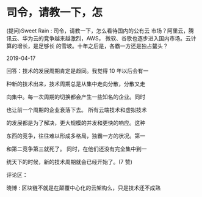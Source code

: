 # 司令，请教一下，怎

(提问)Sweet Rain : 司令，请教一下，怎么看待国内的公有云 市场？阿里云，腾讯云、华为云的竞争越来越激烈，AWS， 微软、谷歌也逐步进入国内市场。云计算的增长，是足够长 的雪坡。十年之后是，各霸一方还是独占鳌头？

2019-04-17

回答：技术的发展周期肯定是趋同。我觉得 10 年以后会有一

种新的技术出来，技术周期总是从集中走向分散，分散又走

向集中。每一次周期的切换都会产生一些知名的企业。同时

也让前一个周期的企业衰落下去。 所有云端技术和虚拟技术

的发展都是为了解决，更大规模的并发和更快的响应。这种

东西的竞争，往往难以形成多格局，独霸一方的状况。第一

和第二竞争第三就死了。 同时，在他们还没有完全集中到一

统天下的时候，新的技术周期就会已经开始了。(7 赞)

评论区：

晓博 : 区块链不就是在颠覆中心化的云架构么，只是技术还不成熟